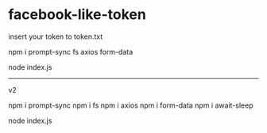 # facebook-like-token

insert your token to token.txt

npm i prompt-sync fs axios form-data

node index.js


----------------------
v2 

npm i prompt-sync
npm i fs
npm i axios
npm i form-data
npm i await-sleep

node index.js
